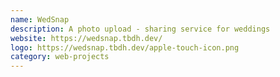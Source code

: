 ```yaml
---
name: WedSnap
description: A photo upload - sharing service for weddings
website: https://wedsnap.tbdh.dev/
logo: https://wedsnap.tbdh.dev/apple-touch-icon.png
category: web-projects
---
```

